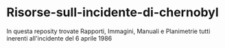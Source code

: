 # Risorse-sull-incidente-di-chernobyl
In questa reposity trovate Rapporti, Immagini, Manuali e Planimetrie tutti inerenti all'incidente del 6 aprile 1986
